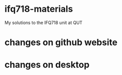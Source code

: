 # ifq718-materials
My solutions to the IFQ718 unit at QUT
# changes on github website 
# changes on desktop 